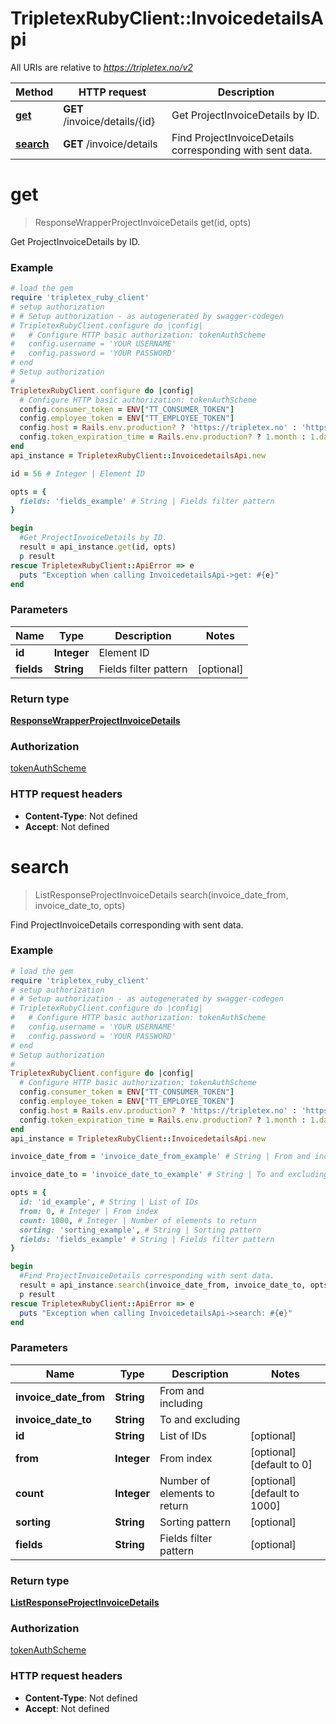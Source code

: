 # TripletexRubyClient::InvoicedetailsApi

All URIs are relative to *https://tripletex.no/v2*

Method | HTTP request | Description
------------- | ------------- | -------------
[**get**](InvoicedetailsApi.md#get) | **GET** /invoice/details/{id} | Get ProjectInvoiceDetails by ID.
[**search**](InvoicedetailsApi.md#search) | **GET** /invoice/details | Find ProjectInvoiceDetails corresponding with sent data.


# **get**
> ResponseWrapperProjectInvoiceDetails get(id, opts)

Get ProjectInvoiceDetails by ID.



### Example
```ruby
# load the gem
require 'tripletex_ruby_client'
# setup authorization
# # Setup authorization - as autogenerated by swagger-codegen
# TripletexRubyClient.configure do |config|
#   # Configure HTTP basic authorization: tokenAuthScheme
#   config.username = 'YOUR USERNAME'
#   config.password = 'YOUR PASSWORD'
# end
# Setup authorization
# 
TripletexRubyClient.configure do |config|
  # Configure HTTP basic authorization: tokenAuthScheme
  config.consumer_token = ENV["TT_CONSUMER_TOKEN"]
  config.employee_token = ENV["TT_EMPLOYEE_TOKEN"]
  config.host = Rails.env.production? ? 'https://tripletex.no' : 'https://api.tripletex.io'
  config.token_expiration_time = Rails.env.production? ? 1.month : 1.day
end
api_instance = TripletexRubyClient::InvoicedetailsApi.new

id = 56 # Integer | Element ID

opts = { 
  fields: 'fields_example' # String | Fields filter pattern
}

begin
  #Get ProjectInvoiceDetails by ID.
  result = api_instance.get(id, opts)
  p result
rescue TripletexRubyClient::ApiError => e
  puts "Exception when calling InvoicedetailsApi->get: #{e}"
end
```

### Parameters

Name | Type | Description  | Notes
------------- | ------------- | ------------- | -------------
 **id** | **Integer**| Element ID | 
 **fields** | **String**| Fields filter pattern | [optional] 

### Return type

[**ResponseWrapperProjectInvoiceDetails**](ResponseWrapperProjectInvoiceDetails.md)

### Authorization

[tokenAuthScheme](../README.md#tokenAuthScheme)

### HTTP request headers

 - **Content-Type**: Not defined
 - **Accept**: Not defined



# **search**
> ListResponseProjectInvoiceDetails search(invoice_date_from, invoice_date_to, opts)

Find ProjectInvoiceDetails corresponding with sent data.



### Example
```ruby
# load the gem
require 'tripletex_ruby_client'
# setup authorization
# # Setup authorization - as autogenerated by swagger-codegen
# TripletexRubyClient.configure do |config|
#   # Configure HTTP basic authorization: tokenAuthScheme
#   config.username = 'YOUR USERNAME'
#   config.password = 'YOUR PASSWORD'
# end
# Setup authorization
# 
TripletexRubyClient.configure do |config|
  # Configure HTTP basic authorization: tokenAuthScheme
  config.consumer_token = ENV["TT_CONSUMER_TOKEN"]
  config.employee_token = ENV["TT_EMPLOYEE_TOKEN"]
  config.host = Rails.env.production? ? 'https://tripletex.no' : 'https://api.tripletex.io'
  config.token_expiration_time = Rails.env.production? ? 1.month : 1.day
end
api_instance = TripletexRubyClient::InvoicedetailsApi.new

invoice_date_from = 'invoice_date_from_example' # String | From and including

invoice_date_to = 'invoice_date_to_example' # String | To and excluding

opts = { 
  id: 'id_example', # String | List of IDs
  from: 0, # Integer | From index
  count: 1000, # Integer | Number of elements to return
  sorting: 'sorting_example', # String | Sorting pattern
  fields: 'fields_example' # String | Fields filter pattern
}

begin
  #Find ProjectInvoiceDetails corresponding with sent data.
  result = api_instance.search(invoice_date_from, invoice_date_to, opts)
  p result
rescue TripletexRubyClient::ApiError => e
  puts "Exception when calling InvoicedetailsApi->search: #{e}"
end
```

### Parameters

Name | Type | Description  | Notes
------------- | ------------- | ------------- | -------------
 **invoice_date_from** | **String**| From and including | 
 **invoice_date_to** | **String**| To and excluding | 
 **id** | **String**| List of IDs | [optional] 
 **from** | **Integer**| From index | [optional] [default to 0]
 **count** | **Integer**| Number of elements to return | [optional] [default to 1000]
 **sorting** | **String**| Sorting pattern | [optional] 
 **fields** | **String**| Fields filter pattern | [optional] 

### Return type

[**ListResponseProjectInvoiceDetails**](ListResponseProjectInvoiceDetails.md)

### Authorization

[tokenAuthScheme](../README.md#tokenAuthScheme)

### HTTP request headers

 - **Content-Type**: Not defined
 - **Accept**: Not defined



